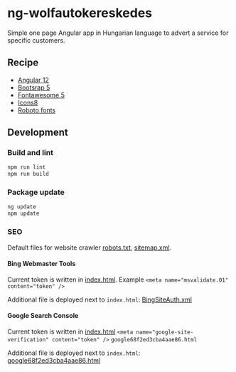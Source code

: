 # ng-wolfautokereskedes
Simple one page Angular app in Hungarian language to advert a service for specific customers.
## Recipe
- [Angular 12](https://angular.io)
- [Bootsrap 5](https://getbootstrap.com)
- [Fontawesome 5](https://fontawesome.com)
- [Icons8](https://icons8.com)
- [Roboto fonts](https://fonts.google.com/specimen/Roboto)

## Development
### Build and lint
```bash
npm run lint
npm run build
```

### Package update
```bash
ng update
npm update
```

### SEO
Default files for website crawler [robots.txt](src/seo/robots.txt), [sitemap.xml](src/seo/sitemap.xml).
#### Bing Webmaster Tools
Current token is written in [index.html](src/index.html). Example `<meta name="msvalidate.01" content="token" />`

Additional file is deployed next to `index.html`: [BingSiteAuth.xml](src/seo/BingSiteAuth.xml)
#### Google Search Console
Current token is written in [index.html](src/index.html) `<meta name="google-site-verification" content="token" />` `google68f2ed3cba4aae86.html`

Additional file is deployed next to `index.html`: [google68f2ed3cba4aae86.html](src/seo/google68f2ed3cba4aae86.html)
